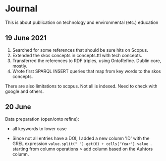 # Journal

This is about publication on technology and environmental (etc.) education


## 19 June 2021

1. Searched for some references that should be sure hits on Scopus.
2. Extended the skos concepts in concepts.ttl with tech concepts. 
3. Transferred the references to RDF triples, using OntoRefine. Dublin core, mostly. 
4. Wrote first SPARQL INSERT queries that map from key words to the skos concepts. 

There are also limitations to scopus. Not all is indexed. Need to check with google and others.

## 20 June

Data preparation (open/onto refine): 

* all keywords to lower case

* Since not all entries have a DOI, I added a new column 'ID' with the GREL expression  `value.split(" ").get(0) + cells['Year'].value `. 
starting from column operations > add column based on the Auhtors column. 



